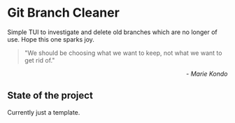 # Git Branch Cleaner

Simple TUI to investigate and delete old branches which are no longer of use. Hope this one sparks joy.

> "We should be choosing what we want to keep, not what we want to get rid of."

<p align="right">
  <i align="right"> - Marie Kondo</i>
</p>

## State of the project

Currently just a template.
